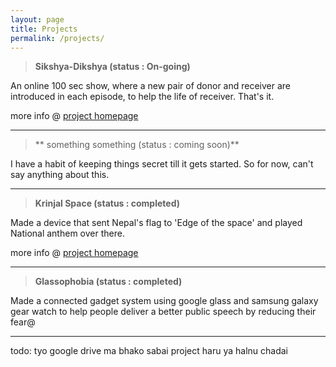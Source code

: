 ```yaml
---
layout: page
title: Projects
permalink: /projects/
---
```

> **Sikshya-Dikshya (status : On-going)**

An online 100 sec show, where a new pair of donor and receiver are introduced in each episode, to help the life of receiver. That's it.

more info @ [project homepage]({{site.data.pages.projects.shikshya-dikshya.url}})

---

> ** something something (status : coming soon)**

I have a habit of keeping things secret till it gets started. So for now, can't say anything about this.

---

> **Krinjal Space (status : completed)**

Made a device that sent Nepal's flag to 'Edge of the space' and played National anthem over there.

more info @ [project homepage]({{site.data.pages.projects.krinjal-space.url}})

---

> **Glassophobia (status : completed)**

Made a connected gadget system using google glass and samsung galaxy gear watch to help people deliver a better public speech by reducing their fear@

---

todo: tyo google drive ma bhako sabai project haru ya halnu chadai
